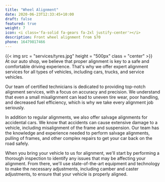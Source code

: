 ```yaml
---
title: "Wheel Alignment"
date: 2020-06-23T12:33:45+10:00
draft: false
featured: true
weight: 7
icon: <i class='fa-solid fa-gears fa-2xl justify-center'></i>
description: Front wheel alignment from $70
phone: 16479817466
---
```

{{< img src = "services/tyres.jpg" height = "500px" class = "center" >}}  
At our auto shop, we believe that proper alignment is key to a safe and comfortable driving experience. That's why we offer expert alignment services for all types of vehicles, including cars, trucks, and service vehicles.   

Our team of certified technicians is dedicated to providing top-notch alignment services, with a focus on accuracy and precision. We understand that even a small misalignment can lead to uneven tire wear, poor handling, and decreased fuel efficiency, which is why we take every alignment job seriously.  

In addition to regular alignments, we also offer salvage alignments for accidental cars. We know that accidents can cause extensive damage to a vehicle, including misalignment of the frame and suspension. Our team has the knowledge and experience needed to perform salvage alignments, pulling of frames, and other complex repairs to get your car back on the road safely.  

When you bring your vehicle to us for alignment, we'll start by performing a thorough inspection to identify any issues that may be affecting your alignment. From there, we'll use state-of-the-art equipment and technology to make the necessary adjustments, including camber and caster adjustments, to ensure that your vehicle is properly aligned.  